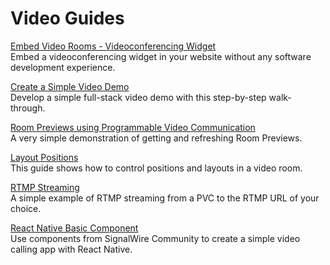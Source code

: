 # Video Guides

[Embed Video Rooms - Videoconferencing Widget](./Embed%20Video%20Rooms%20-%20Videoconferencing%20Widget)  
Embed a videoconferencing widget in your website without any software development experience.

[Create a Simple Video Demo](./Simple%20Video%20Demo)  
Develop a simple full-stack video demo with this step-by-step walk-through.

[Room Previews using Programmable Video Communication](./Room%20Preview%20Demo)  
A very simple demonstration of getting and refreshing Room Previews.

[Layout Positions](./Layout-Positions)  
This guide shows how to control positions and layouts in a video room.

[RTMP Streaming](./RTMP-Streaming)  
A simple example of RTMP streaming from a PVC to the RTMP URL of your choice.

[React Native Basic Component](./React-Native-Basic)  
Use components from SignalWire Community to create a simple video calling app with React Native.
